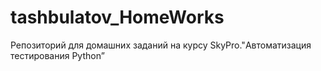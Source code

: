 # tashbulatov_HomeWorks
Репозиторий для домашних заданий на курсу SkyPro."Автоматизация тестирования Python”
